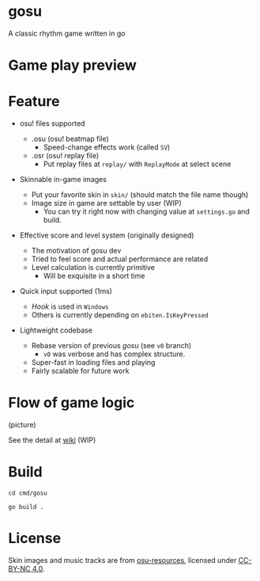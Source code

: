 # gosu

A classic rhythm game written in go

# Game play preview

# Feature
* osu! files supported
  * .osu (osu! beatmap file)
    * Speed-change effects work (called `SV`)
  * .osr (osu! replay file)
    * Put replay files at `replay/` with `ReplayMode` at select scene

* Skinnable in-game images
  * Put your favorite skin in `skin/` (should match the file name though)
  * Image size in game are settable by user (WIP)
    * You can try it right now with changing value at `settings.go` and build. 

* Effective score and level system (originally designed)
  * The motivation of gosu dev
  * Tried to feel score and actual performance are related
  * Level calculation is currently primitive 
    * Will be exquisite in a short time 

* Quick input supported (1ms)
  * *Hook* is used in `Windows`
  * Others is currently depending on `ebiten.IsKeyPressed` 

* Lightweight codebase
  * Rebase version of previous *gosu* (see `v0` branch)
    * `v0` was verbose and has complex structure. 
  * Super-fast in loading files and playing
  * Fairly scalable for future work 

# Flow of game logic
(picture)

See the detail at [wiki](https://github.com/hndada/gosu/wiki) (WIP)

# Build
`cd cmd/gosu`

`go build .`

# License
Skin images and music tracks are from [osu-resources](https://github.com/ppy/osu-resources), licensed under [CC-BY-NC 4.0](https://creativecommons.org/licenses/by-nc/4.0/legalcode).